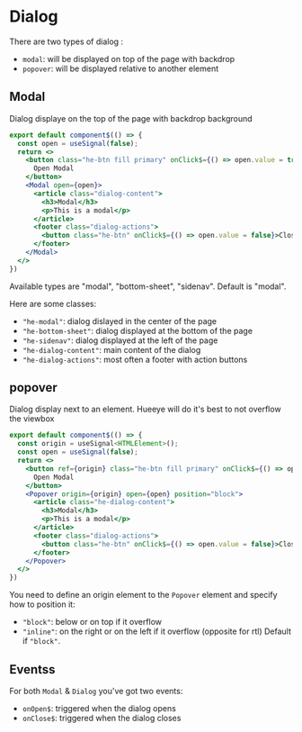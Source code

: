 # Dialog

There are two types of dialog :
- `modal`: will be displayed on top of the page with backdrop
- `popover`: will be displayed relative to another element

## Modal
Dialog displaye on the top of the page with backdrop background

```jsx
export default component$(() => {
  const open = useSignal(false);
  return <>
    <button class="he-btn fill primary" onClick$={() => open.value = true}>
      Open Modal
    </button>
    <Modal open={open}>
      <article class="dialog-content">
        <h3>Modal</h3>
        <p>This is a modal</p>  
      </article>
      <footer class="dialog-actions">
        <button class="he-btn" onClick$={() => open.value = false}>Close</button>
      </footer>
    </Modal>
  </>
})
```
Available types are "modal", "bottom-sheet", "sidenav".
Default is "modal".

Here are some classes: 
- `"he-modal"`: dialog dislayed in the center of the page
- `"he-bottom-sheet"`: dialog displayed at the bottom of the page
- `"he-sidenav"`: dialog displayed at the left of the page
- `"he-dialog-content"`: main content of the dialog
- `"he-dialog-actions"`: most often a footer with action buttons

## popover
Dialog display next to an element. Hueeye will do it's best to not overflow the viewbox

```jsx
export default component$(() => {
  const origin = useSignal<HTMLElement>();
  const open = useSignal(false);
  return <>
    <button ref={origin} class="he-btn fill primary" onClick$={() => open.value = true}>
      Open Modal
    </button>
    <Popover origin={origin} open={open} position="block">
      <article class="he-dialog-content">
        <h3>Modal</h3>
        <p>This is a modal</p>  
      </article>
      <footer class="dialog-actions">
        <button class="he-btn" onClick$={() => open.value = false}>Close</button>
      </footer>
    </Popover>
  </>
})
```
You need to define an origin element to the `Popover` element and specify how to position it: 
- `"block"`: below or on top if it overflow
- `"inline"`: on the right or on the left if it overflow (opposite for rtl)
Default if `"block"`.


## Eventss
For both `Modal` & `Dialog` you've got two events: 
- `onOpen$`: triggered when the dialog opens
- `onClose$`: triggered when the dialog closes